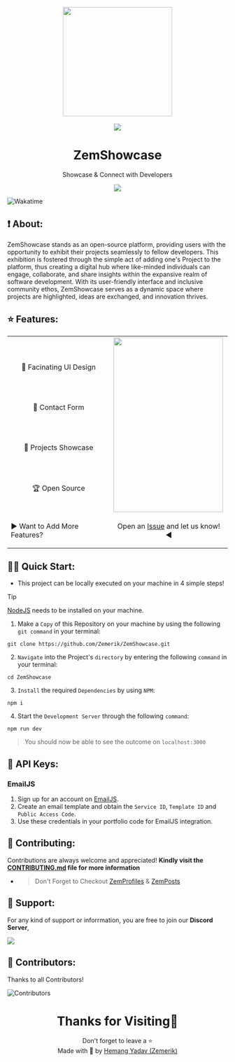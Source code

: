 <p align = "center">

<img src = "public/logo.png" style = "height:250px;width:250px">

<br>

<br>

<img src = "https://skillicons.dev/icons?i=javascript,typescript,nextjs,react,vscode,vercel,github&perline=25">

</p>

<h1 align = "center">
  ZemShowcase
</h1>

<p align = "center">
  Showcase & Connect with Developers
</p>

<p align = "center">
  <img src = "public/Screenshot.png">
</p>

![Wakatime](https://wakatime.com/badge/user/9860690e-8928-4746-844c-c2924f121f2d/project/48e7bd72-1c5d-4e3a-9fa3-e9bc6ef3e390.svg)

## ❗ About:

ZemShowcase stands as an open-source platform, providing users with the opportunity to exhibit their projects seamlessly to fellow developers. This exhibition is fostered through the simple act of adding one's Project to the platform, thus creating a digital hub where like-minded individuals can engage, collaborate, and share insights within the expansive realm of software development. With its user-friendly interface and inclusive community ethos, ZemShowcase serves as a dynamic space where projects are highlighted, ideas are exchanged, and innovation thrives.

## ⭐ Features:

<table align = "center">
  <tr>
    <td>
      <br />
      <p align = "center">
        📱 Facinating UI Design
      </p>
      <br />
      <br />
      <p align = "center">
        📩 Contact Form
      </p>
      <br />
      <br />
      <p align = "center">
        📃 Projects Showcase
      </p>
      <br />
      <br />
      <p align = "center">
        🏆 Open Source
      </p>
    </td>
    <td>

  <img src = "public/Screenshot_phone.png" style = "height: 400px; width: 250px">
    </td>
  </tr>
  <tr>
    <td>
      <p align = "left">
       ▶️ Want to Add More Features?
      </p>
    </td>
    <td>
      <p align = "center">
       Open an <a href = "https://github.com/Zemerik/Zemshowcase/issues">Issue</a> and let us know! ◀
      </p>
    </td>
  </tr>
</table>

## 🏃‍♂️ Quick Start:

- This project can be locally executed on your machine in 4 simple steps!

> [!Tip]
> [NodeJS](https://nodejs.org/) needs to be installed on your machine. 


1. Make a `Copy` of this Repository on your machine by using the following `git command` in your terminal:

```
git clone https://github.com/Zemerik/ZemShowcase.git
```

2. `Navigate` into the Project's `directory` by entering the following `command` in your terminal:

```
cd ZemShowcase
```

3. `Install` the required `Dependencies` by using `NPM`:

```nodejs
npm i
```

4. Start the `Development Server` through the following `command`:

```nodejs
npm run dev
```

> You should now be able to see the outcome on `localhost:3000`

## 🔐 API Keys:

### EmailJS

1. Sign up for an account on [EmailJS](https://www.emailjs.com/).
2. Create an email template and obtain the `Service ID`, `Template ID` and `Public Access Code`.
3. Use these credentials in your portfolio code for EmailJS integration.


## 🤝 Contributing:

Contributions are always welcome and appreciated! **Kindly visit the [CONTRIBUTING.md](https://github.com/Zemerik/ZemShowcase/blob/main/CONTRIBUTING.md) file for more information**

- > Don't Forget to Checkout [ZemProfiles](https://github.com/Zemerik/ZemProfiles) & [ZemPosts](https://github.com/Zemerik/ZemPosts)

## 💁 Support:

For any kind of support or inforrmation, you are free to join our **Discord Server**,

<a href = "https://discord.gg/UF9KsmuGbr">
  <img src = "https://invidget.switchblade.xyz/UF9KsmuGbr">
</a>

## 🥳 Contributors:

Thanks to all Contributors!

![Contributors](https://contrib.rocks/image?repo=Zemerik/Zemshowcase)

<h1 align = "center">
  Thanks for Visiting🙏
</h1>

<p align = "center">
  Don't forget to leave a ⭐
  <br>
  Made with 💖 by <a href = "https://github.com/Zemerik">Hemang Yadav (Zemerik)</a>
</p>
